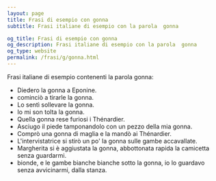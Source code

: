 ```yaml
---
layout: page
title: Frasi di esempio con gonna 
subtitle: Frasi italiane di esempio con la parola  gonna

og_title: Frasi di esempio con gonna 
og_description: Frasi italiane di esempio con la parola  gonna
og_type: website
permalink: /frasi/g/gonna.html
---
```


Frasi italiane di esempio contenenti la parola gonna:


- Diedero la gonna a Eponine.
- cominciò a tirarle la gonna.
- Lo sentì sollevare la gonna.
- Io mi son tolta la gonna.
- Quella gonna rese furiosi i Thénardier.
- Asciugo il piede tamponandolo con un pezzo della mia gonna.
- Comprò una gonna di maglia e la mandò ai Thénardier.
- L'intervistatrice si stirò un po' la gonna sulle gambe accavallate.
- Margherita si è aggiustata la gonna, abbottonata rapida la camicetta senza guardarmi.
- bionde, e le gambe bianche bianche sotto la gonna, io lo guardavo senza avvicinarmi, dalla stanza.
